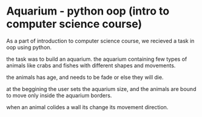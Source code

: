 # Aquarium - python oop (intro to computer science course)

As a part of introduction to computer science course, we recieved a task in oop using python.

the task was to build an aquarium. the aquarium containing few types of animals like crabs and fishes with different shapes and movements.

the animals has age, and needs to be fade or else they will die.

at the beggining the user sets the aquarium size, and the animals are bound to move only inside the aquarium borders.

when an animal colides a wall its change its movement direction.

